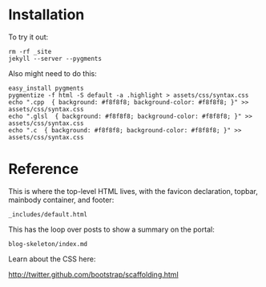 # Installation

To try it out:

    rm -rf _site
    jekyll --server --pygments

Also might need to do this:

    easy_install pygments
    pygmentize -f html -S default -a .highlight > assets/css/syntax.css
    echo ".cpp  { background: #f8f8f8; background-color: #f8f8f8; }" >> assets/css/syntax.css
    echo ".glsl  { background: #f8f8f8; background-color: #f8f8f8; }" >> assets/css/syntax.css
    echo ".c  { background: #f8f8f8; background-color: #f8f8f8; }" >> assets/css/syntax.css

# Reference

This is where the top-level HTML lives, with the favicon declaration, topbar, mainbody container, and footer:

    _includes/default.html

This has the loop over posts to show a summary on the portal:

    blog-skeleton/index.md

Learn about the CSS here:

http://twitter.github.com/bootstrap/scaffolding.html
